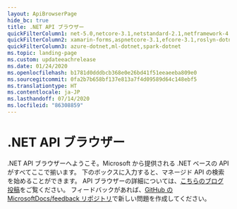 ```yaml
---
layout: ApiBrowserPage
hide_bc: true
title: .NET API ブラウザー
quickFilterColumn1: net-5.0,netcore-3.1,netstandard-2.1,netframework-4.8
quickFilterColumn2: xamarin-forms,aspnetcore-3.1,efcore-3.1,roslyn-dotnet
quickFilterColumn3: azure-dotnet,ml-dotnet,spark-dotnet
ms.topic: landing-page
ms.custom: updateeachrelease
ms.date: 01/24/2020
ms.openlocfilehash: b1781d0dddbcb368e0e26bd41f51eeaeeba809e0
ms.sourcegitcommit: 0fa2b7b658bf137e813a7f4d09589d64c148ebf5
ms.translationtype: HT
ms.contentlocale: ja-JP
ms.lasthandoff: 07/14/2020
ms.locfileid: "86308859"
---
```

# <a name="net-api-browser"></a>.NET API ブラウザー

.NET API ブラウザーへようこそ。Microsoft から提供される .NET ベースの API がすべてここで揃います。 下のボックスに入力すると、マネージド API の検索を始めることができます。 API ブラウザーの詳細については、[こちらのブログ投稿](https://aka.ms/apibrowser)をご覧ください。 フィードバックがあれば、[GitHub の MicrosoftDocs/feedback リポジトリ](https://github.com/MicrosoftDocs/feedback/issues)で新しい問題を作成してください。
